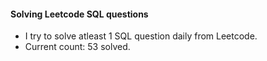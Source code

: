 #### Solving Leetcode SQL questions


- I try to solve atleast 1 SQL question daily from Leetcode.
- Current count: 53 solved.
